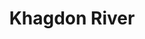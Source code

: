 ---
title: "Khagdon River"
title_bn: "খাগদন নদী"
description: "The originating location of the river is 22’08’’N Latitude and 90’13’’ E longitude of this river. It ends with Bishkhali River in Broguna District."
---